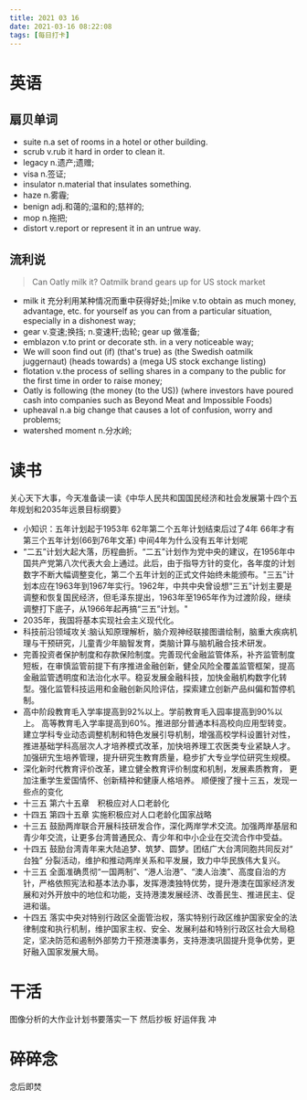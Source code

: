 ```yaml
---
title: 2021 03 16
date: 2021-03-16 08:22:08
tags: [每日打卡]
---
```

# 英语
## 扇贝单词
- suite n.a set of rooms in a hotel or other building.
- scrub v.rub it hard in order to clean it.
- legacy n.遗产;遗赠;
- visa n.签证;
- insulator n.material that insulates something.
- haze n.雾霾;
- benign adj.和蔼的;温和的;慈祥的;
- mop n.拖把;
- distort v.report or represent it in an untrue way.
## 流利说
> Can Oatly milk it? Oatmilk brand gears up for US stock market
- milk it 充分利用某种情况而重中获得好处;|mike v.to obtain as much money, advantage, etc. for yourself as you can from a particular situation, especially in a dishonest way;
- gear v.变速;换挡; n.变速杆;齿轮; gear up 做准备;
- emblazon v.to print or decorate sth. in a very noticeable way;
- We will soon find out (if) (that's true) as (the Swedish oatmilk juggernaut) (heads towards) a (mega US stock exchange listing)
- flotation v.the process of selling shares in a company to the public for the first time in order to raise money;
- Oatly is following (the money (to the US)) (where investors have poured cash into companies such as Beyond Meat and Impossible Foods)
- upheaval n.a big change that causes a lot of confusion, worry and problems;
- watershed moment n.分水岭;
# 读书
关心天下大事，今天准备读一读《中华人民共和国国民经济和社会发展第十四个五年规划和2035年远景目标纲要》
- 小知识：五年计划起于1953年 62年第二个五年计划结束后过了4年 66年才有第三个五年计划(66到76年文革) 中间4年为什么没有五年计划呢
- “二五”计划大起大落，历程曲折。“二五”计划作为党中央的建议，在1956年中国共产党第八次代表大会上通过。此后，由于指导方针的变化，各年度的计划数字不断大幅调整变化，第二个五年计划的正式文件始终未能颁布。"三五”计划本应在1963年到1967年实行。1962年，中共中央曾设想“三五”计划主要是调整和恢复国民经济，但毛泽东提出，1963年至1965年作为过渡阶段，继续调整打下底子，从1966年起再搞“三五”计划。"
- 2035年，我国将基本实现社会主义现代化。
- 科技前沿领域攻关:脑认知原理解析，脑介观神经联接图谱绘制，脑重大疾病机理与干预研究，儿童青少年脑智发育，类脑计算与脑机融合技术研发。
- 完善投资者保护制度和存款保险制度。完善现代金融监管体系，补齐监管制度短板，在审慎监管前提下有序推进金融创新，健全风险全覆盖监管框架，提高金融监管透明度和法治化水平。稳妥发展金融科技，加快金融机构数字化转型。强化监管科技运用和金融创新风险评估，探索建立创新产品纠偏和暂停机制。
- 高中阶段教育毛入学率提高到92%以上。学前教育毛入园率提高到90%以上。 高等教育毛入学率提高到60%。推进部分普通本科高校向应用型转变。建立学科专业动态调整机制和特色发展引导机制，增强高校学科设置针对性，推进基础学科高层次人才培养模式改革，加快培养理工农医类专业紧缺人才。加强研宄生培养管理，提升研究生教育质量，稳步扩大专业学位研究生规模。
- 深化新时代教育评价改革，建立健全教育评价制度和机制，发展素质教育， 更加注重学生爱国情怀、创新精祌和健康人格培养。
顺便搜了搜十三五，发现一些点的变化
- 十三五 第六十五章　积极应对人口老龄化
- 十四五 第四十五章  实施积极应对人口老龄化国家战略
- 十三五 鼓励两岸联合开展科技研发合作，深化两岸学术交流。加强两岸基层和青少年交流，让更多台湾普通民众、青少年和中小企业在交流合作中受益。
- 十四五 鼓励台湾青年来大陆追梦、筑梦、圆梦。团结广大台湾同胞共同反对“ 台独” 分裂活动，维护和推动两岸关系和平发展，致力中华民族伟大复兴。
- 十三五 全面准确贯彻“一国两制”、“港人治港”、“澳人治澳”、高度自治的方针，严格依照宪法和基本法办事，发挥港澳独特优势，提升港澳在国家经济发展和对外开放中的地位和功能，支持港澳发展经济、改善民生、推进民主、促进和谐。
- 十四五 落实中央对特别行政区全面管治权，落实特别行政区维护国家安全的法律制度和执行机制，维护国家主权、安全、发展利益和特别行政区社会大局稳定，坚决防范和遏制外部势力干预港澳事务，支持港澳巩固提升竞争优势，更好融入国家发展大局。
# 干活
图像分析的大作业计划书要落实一下 然后抄板
好运伴我 冲
# 碎碎念
念后即焚